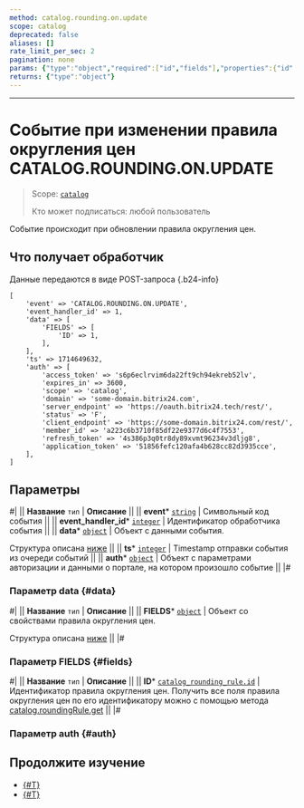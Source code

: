 ```yaml
---
method: catalog.rounding.on.update
scope: catalog
deprecated: false
aliases: []
rate_limit_per_sec: 2
pagination: none
params: {"type":"object","required":["id","fields"],"properties":{"id":{"type":"integer"},"fields":{"type":"object"}}}
returns: {"type":"object"}
---
```



---

# Событие при изменении правила округления цен CATALOG.ROUNDING.ON.UPDATE

> Scope: [`catalog`](../../../scopes/permissions.md)
>
> Кто может подписаться: любой пользователь

Событие происходит при обновлении правила округления цен.

## Что получает обработчик

Данные передаются в виде POST-запроса {.b24-info}

```
[
    'event' => 'CATALOG.ROUNDING.ON.UPDATE',    
    'event_handler_id' => 1,
    'data' => [
        'FIELDS' => [
            'ID' => 1,
        ],
    ],
    'ts' => 1714649632,
    'auth' => [
        'access_token' => 's6p6eclrvim6da22ft9ch94ekreb52lv',
        'expires_in' => 3600,
        'scope' => 'catalog',
        'domain' => 'some-domain.bitrix24.com',
        'server_endpoint' => 'https://oauth.bitrix24.tech/rest/',
        'status' => 'F',
        'client_endpoint' => 'https://some-domain.bitrix24.com/rest/',
        'member_id' => 'a223c6b3710f85df22e9377d6c4f7553',
        'refresh_token' => '4s386p3q0tr8dy89xvmt96234v3dljg8',
        'application_token' => '51856fefc120afa4b628cc82d3935cce',
    ],
]
```

## Параметры



#|
|| **Название**
`тип` | **Описание** ||
|| **event***
[`string`](../../data-types.md) | Символьный код события ||
|| **event_handler_id***
[`integer`](../../data-types.md) | Идентификатор обработчика события ||
|| **data***
[`object`](../../data-types.md) | Объект с данными события.

Структура описана [ниже](#data) ||
|| **ts***
[`integer`](../../data-types.md) | Timestamp отправки события из очереди событий ||
|| **auth***
[`object`](../../data-types.md) | Объект с параметрами авторизации и данными о портале, на котором произошло событие ||
|#

### Параметр data {#data}



#|
|| **Название**
`тип` | **Описание** ||
|| **FIELDS***
[`object`](../../data-types.md) | Объект со свойствами правила округления цен.

Структура описана [ниже](#fields) ||
|#

### Параметр FIELDS {#fields}



#|
|| **Название**
`тип` | **Описание** ||
|| **ID***
[`catalog_rounding_rule.id`](../../data-types.md#catalog_rounding_rule) | Идентификатор правила округления цен. Получить все поля правила округления цен по его идентификатору можно с помощью метода [catalog.roundingRule.get](../catalog-rounding-rule-get.md) ||
|#

### Параметр auth {#auth}



## Продолжите изучение

- [{#T}](./catalog-rounding-on-add.md)
- [{#T}](./catalog-rounding-on-delete.md)
